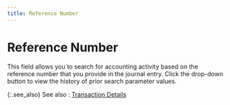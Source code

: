 ```yaml
---
title: Reference Number
---
```


# Reference Number


This field allows you to search for accounting activity based on the reference number that you provide in the journal entry. Click the drop-down button to view the history of prior search parameter values.


{:.see_also}
See also
: [Transaction Details]({{site.acc_baseurl}}/find-account-activity/find-account-activity-details/trans-dtls/transaction_details.html)
